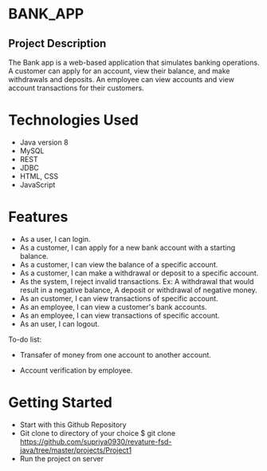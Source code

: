 # BANK_APP

## Project Description

The Bank app is a web-based application that simulates banking operations. A customer can apply for an account, view their balance, and make withdrawals and deposits. An employee can view accounts and view account transactions for their customers.

# Technologies Used

- Java version 8
- MySQL
- REST
- JDBC
- HTML, CSS
- JavaScript

# Features

- As a user, I can login.
- As a customer, I can apply for a new bank account with a starting balance.
- As a customer, I can view the balance of a specific account.
- As a customer, I can make a withdrawal or deposit to a specific account.
- As the system, I reject invalid transactions.
  Ex: A withdrawal that would result in a negative balance, A deposit or withdrawal of negative money.
- As an customer, I can view transactions of specific account.
- As an employee, I can view a customer's bank accounts.
- As an employee, I can view transactions of specific account.
- As an user, I can logout.

To-do list:

- Transafer of money from one account to another account.

* Account verification by employee.

# Getting Started

- Start with this Github Repository
- Git clone to directory of your choice $ git clone https://github.com/supriya0930/revature-fsd-java/tree/master/projects/Project1
- Run the project on server
